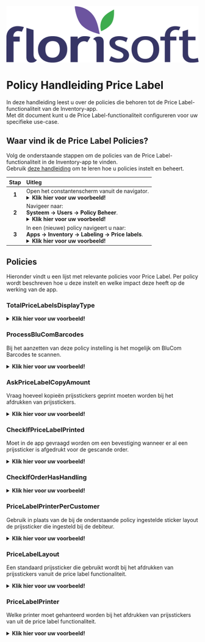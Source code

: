<img src="../../../fslogo.png">

# Policy Handleiding Price Label

In deze handleiding leest u over de policies die behoren tot de Price Label-functionaliteit van de Inventory-app.  
Met dit document kunt u de Price Label-functionaliteit configureren voor uw specifieke use-case.

## Waar vind ik de Price Label Policies?

Volg de onderstaande stappen om de policies van de Price Label-functionaliteit in de Inventory-app te vinden.  
Gebruik [deze handleiding](https://github.com/florisoft/User.Manuals/blob/main/BASIS/Policy%20Management/Handleiding%20Policy%20Management%20NL.md) om te leren hoe u policies instelt en beheert.

| Stap | Uitleg |
|:-:|:--|
| **1** | Open het constantenscherm vanuit de navigator.<details><summary><b>Klik hier voor uw voorbeeld!</b></summary><img src="../Stock Counting/Media/Policies/1.png"></details>|
| **2** | Navigeer naar: <br>**Systeem → Users → Policy Beheer**. <details><summary><b>Klik hier voor uw voorbeeld!</b></summary><img src="../Stock Counting/Media/Policies/2.png"></details>|
| **3** | In een (nieuwe) policy navigeert u naar: <br>**Apps → Inventory → Labeling → Price labels**.<details><summary><b>Klik hier voor uw voorbeeld!</b></summary><img src="Media/Policies/1.png"></details>|

## Policies

Hieronder vindt u een lijst met relevante policies voor Price Label. Per policy wordt beschreven hoe u deze instelt en welke impact deze heeft op de werking van de app.

### TotalPriceLabelsDisplayType

<details><summary><b>Klik hier voor uw voorbeeld!</b></summary><img src="Media/Policies/2.png"></details>

### ProcessBluComBarcodes

Bij het aanzetten van deze policy instelling is het mogelijk om BluCom Barcodes te scannen.

<details><summary><b>Klik hier voor uw voorbeeld!</b></summary><img src="Media/Policies/3.png"></details>

### AskPriceLabelCopyAmount

Vraag hoeveel kopieën prijsstickers geprint moeten worden bij het afdrukken van prijsstickers.

<details><summary><b>Klik hier voor uw voorbeeld!</b></summary><img src="Media/Policies/4.png"></details>

### CheckIfPriceLabelPrinted

Moet in de app gevraagd worden om een bevestiging wanneer er al een prijssticker is afgedrukt voor de gescande order.

<details><summary><b>Klik hier voor uw voorbeeld!</b></summary><img src="Media/Policies/5.png"></details>

### CheckIfOrderHasHandling

<details><summary><b>Klik hier voor uw voorbeeld!</b></summary><img src="Media/Policies/6.png"></details>

### PriceLabelPrinterPerCustomer

Gebruik in plaats van de bij de onderstaande policy ingestelde sticker layout de prijssticker die ingesteld bij de debiteur.

<details><summary><b>Klik hier voor uw voorbeeld!</b></summary><img src="Media/Policies/7.png"></details>

### PriceLabelLayout

Een standaard prijssticker die gebruikt wordt bij het afdrukken van prijsstickers vanuit de price label functionaliteit. 

<details><summary><b>Klik hier voor uw voorbeeld!</b></summary><img src="Media/Policies/8.png"></details>

### PriceLabelPrinter

Welke printer moet gehanteerd worden bij het afdrukken van prijsstickers van uit de price label functionaliteit.

<details><summary><b>Klik hier voor uw voorbeeld!</b></summary><img src="Media/Policies/9.png"></details>
